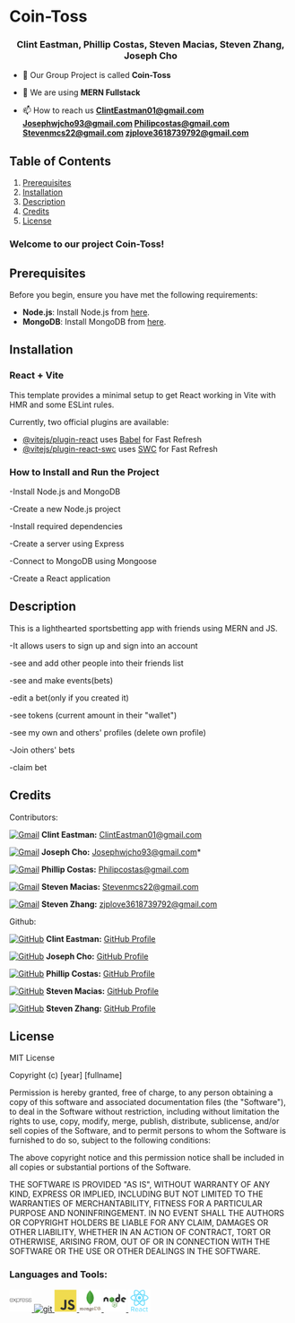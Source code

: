 # Coin-Toss

<h3 align="center">Clint Eastman, Phillip Costas, Steven Macias, Steven Zhang, Joseph Cho</h3>

- 🔭 Our Group Project is called **Coin-Toss**

- 🌱 We are using **MERN Fullstack**

- 📫 How to reach us **ClintEastman01@gmail.com Josephwjcho93@gmail.com Philipcostas@gmail.com Stevenmcs22@gmail.com zjplove3618739792@gmail.com**

## Table of Contents
1. [Prerequisites](#prerequisites)
2. [Installation](#installation)
4. [Description](#description)
5. [Credits](#credits)
6. [License](#license)

<h3>Welcome to our project Coin-Toss!</h3>

## Prerequisites

Before you begin, ensure you have met the following requirements:

- **Node.js**: Install Node.js from [here](https://nodejs.org/).
- **MongoDB**: Install MongoDB from [here](https://www.mongodb.com/try/download/community).

## Installation

<h3>React + Vite</h3>

This template provides a minimal setup to get React working in Vite with HMR and some ESLint rules.

Currently, two official plugins are available:

- [@vitejs/plugin-react](https://github.com/vitejs/vite-plugin-react/blob/main/packages/plugin-react/README.md) uses [Babel](https://babeljs.io/) for Fast Refresh
- [@vitejs/plugin-react-swc](https://github.com/vitejs/vite-plugin-react-swc) uses [SWC](https://swc.rs/) for Fast Refresh

<h3>How to Install and Run the Project</h3>

-Install Node.js and MongoDB

-Create a new Node.js project

-Install required dependencies

-Create a server using Express

-Connect to MongoDB using Mongoose

-Create a React application

## Description

This is a lighthearted sportsbetting app with friends using MERN and JS.

-It allows users to sign up and sign into an account

-see and add other people into their friends list

-see and make events(bets)

-edit a bet(only if you created it)

-see tokens (current amount in their "wallet")

-see my own and others' profiles (delete own profile)

-Join others' bets

-claim bet

## Credits

Contributors: 

[![Gmail](https://img.shields.io/badge/-Gmail-D14836?style=flat-square&logo=gmail&logoColor=white)](mailto:your-email@gmail.com)
 **Clint Eastman:** ClintEastman01@gmail.com

[![Gmail](https://img.shields.io/badge/-Gmail-D14836?style=flat-square&logo=gmail&logoColor=white)](mailto:your-email@gmail.com)
 **Joseph Cho:** Josephwjcho93@gmail.com*

[![Gmail](https://img.shields.io/badge/-Gmail-D14836?style=flat-square&logo=gmail&logoColor=white)](mailto:your-email@gmail.com)
 **Phillip Costas:** Philipcostas@gmail.com

[![Gmail](https://img.shields.io/badge/-Gmail-D14836?style=flat-square&logo=gmail&logoColor=white)](mailto:your-email@gmail.com)
 **Steven Macias:** Stevenmcs22@gmail.com

[![Gmail](https://img.shields.io/badge/-Gmail-D14836?style=flat-square&logo=gmail&logoColor=white)](mailto:your-email@gmail.com)
 **Steven Zhang:** zjplove3618739792@gmail.com

Github: 

[![GitHub](https://img.shields.io/badge/-GitHub-181717?style=flat-square&logo=github&logoColor=white)](https://github.com/your-username)
 **Clint Eastman:** [GitHub Profile](https://github.com/ClintEastman01)

[![GitHub](https://img.shields.io/badge/-GitHub-181717?style=flat-square&logo=github&logoColor=white)](https://github.com/your-username)
 **Joseph Cho:** [GitHub Profile](https://github.com/JosephCho29)

[![GitHub](https://img.shields.io/badge/-GitHub-181717?style=flat-square&logo=github&logoColor=white)](https://github.com/your-username)
 **Phillip Costas:** [GitHub Profile](https://github.com/PhillipCostas)

[![GitHub](https://img.shields.io/badge/-GitHub-181717?style=flat-square&logo=github&logoColor=white)](https://github.com/your-username)
 **Steven Macias:** [GitHub Profile](https://github.com/Stvnmcs)

[![GitHub](https://img.shields.io/badge/-GitHub-181717?style=flat-square&logo=github&logoColor=white)](https://github.com/your-username)
 **Steven Zhang:** [GitHub Profile](https://github.com/zjplove3618739792)

## License

MIT License

Copyright (c) [year] [fullname]

Permission is hereby granted, free of charge, to any person obtaining a copy
of this software and associated documentation files (the "Software"), to deal
in the Software without restriction, including without limitation the rights
to use, copy, modify, merge, publish, distribute, sublicense, and/or sell
copies of the Software, and to permit persons to whom the Software is
furnished to do so, subject to the following conditions:

The above copyright notice and this permission notice shall be included in all
copies or substantial portions of the Software.

THE SOFTWARE IS PROVIDED "AS IS", WITHOUT WARRANTY OF ANY KIND, EXPRESS OR
IMPLIED, INCLUDING BUT NOT LIMITED TO THE WARRANTIES OF MERCHANTABILITY,
FITNESS FOR A PARTICULAR PURPOSE AND NONINFRINGEMENT. IN NO EVENT SHALL THE
AUTHORS OR COPYRIGHT HOLDERS BE LIABLE FOR ANY CLAIM, DAMAGES OR OTHER
LIABILITY, WHETHER IN AN ACTION OF CONTRACT, TORT OR OTHERWISE, ARISING FROM,
OUT OF OR IN CONNECTION WITH THE SOFTWARE OR THE USE OR OTHER DEALINGS IN THE
SOFTWARE.

<h3 align="left">Languages and Tools:</h3>
<p align="left"> <a href="https://expressjs.com" target="_blank" rel="noreferrer"> <img src="https://raw.githubusercontent.com/devicons/devicon/master/icons/express/express-original-wordmark.svg" alt="express" width="40" height="40"/> </a> <a href="https://git-scm.com/" target="_blank" rel="noreferrer"> <img src="https://www.vectorlogo.zone/logos/git-scm/git-scm-icon.svg" alt="git" width="40" height="40"/> </a> <a href="https://developer.mozilla.org/en-US/docs/Web/JavaScript" target="_blank" rel="noreferrer"> <img src="https://raw.githubusercontent.com/devicons/devicon/master/icons/javascript/javascript-original.svg" alt="javascript" width="40" height="40"/> </a> <a href="https://www.mongodb.com/" target="_blank" rel="noreferrer"> <img src="https://raw.githubusercontent.com/devicons/devicon/master/icons/mongodb/mongodb-original-wordmark.svg" alt="mongodb" width="40" height="40"/> </a> <a href="https://nodejs.org" target="_blank" rel="noreferrer"> <img src="https://raw.githubusercontent.com/devicons/devicon/master/icons/nodejs/nodejs-original-wordmark.svg" alt="nodejs" width="40" height="40"/> </a> <a href="https://reactjs.org/" target="_blank" rel="noreferrer"> <img src="https://raw.githubusercontent.com/devicons/devicon/master/icons/react/react-original-wordmark.svg" alt="react" width="40" height="40"/> </a> </p>

